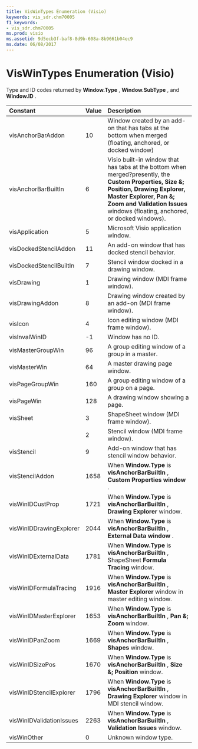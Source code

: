 ```yaml
---
title: VisWinTypes Enumeration (Visio)
keywords: vis_sdr.chm70005
f1_keywords:
- vis_sdr.chm70005
ms.prod: visio
ms.assetid: 9d5ecb3f-baf8-8d9b-608a-8b9661b04ec9
ms.date: 06/08/2017
---
```



# VisWinTypes Enumeration (Visio)

Type and ID codes returned by **Window.Type** , **Window.SubType** , and **Window.ID** .



|**Constant**|**Value**|**Description**|
|:-----|:-----|:-----|
|visAnchorBarAddon|10|Window created by an add-on that has tabs at the bottom when merged (floating, anchored, or docked window)|
|visAnchorBarBuiltIn|6|Visio built-in window that has tabs at the bottom when merged?presently, the **Custom Properties, Size &; Position, Drawing Explorer, Master Explorer, Pan &; Zoom and Validation Issues** windows (floating, anchored, or docked windows).|
|visApplication|5|Microsoft Visio application window.|
|visDockedStencilAddon|11|An add-on window that has docked stencil behavior.|
|visDockedStencilBuiltIn|7|Stencil window docked in a drawing window.|
|visDrawing|1|Drawing window (MDI frame window).|
|visDrawingAddon|8|Drawing window created by an add-on (MDI frame window).|
|visIcon|4|Icon editing window (MDI frame window).|
|visInvalWinID|-1|Window has no ID.|
|visMasterGroupWin|96|A group editing window of a group in a master.|
|visMasterWin|64|A master drawing page window.|
|visPageGroupWin|160|A group editing window of a group on a page.|
|visPageWin|128|A drawing window showing a page.|
|visSheet|3|ShapeSheet window (MDI frame window).|
||2|Stencil window (MDI frame window).|
|visStencil|9|Add-on window that has stencil window behavior.|
|visStencilAddon|1658|When **Window.Type** is **visAnchorBarBuiltIn** , **Custom Properties window** .|
|visWinIDCustProp|1721|When **Window.Type** is **visAnchorBarBuiltIn** , **Drawing Explorer** window.|
|visWinIDDrawingExplorer|2044|When **Window.Type** is **visAnchorBarBuiltIn** , **External Data window** .|
|visWinIDExternalData|1781|When **Window.Type** is **visAnchorBarBuiltIn** , ShapeSheet **Formula Tracing** window.|
|visWinIDFormulaTracing|1916|When **Window.Type** is **visAnchorBarBuiltIn** , **Master Explorer** window in master editing window.|
|visWinIDMasterExplorer|1653|When **Window.Type** is **visAnchorBarBuiltIn** , **Pan &; Zoom** window.|
|visWinIDPanZoom|1669|When **Window.Type** is **visAnchorBarBuiltIn** , **Shapes** window.|
|visWinIDSizePos|1670|When **Window.Type** is **visAnchorBarBuiltIn** , **Size &; Position** window.|
|visWinIDStencilExplorer|1796|When **Window.Type** is **visAnchorBarBuiltIn** , **Drawing Explorer** window in MDI stencil window.|
|visWinIDValidationIssues|2263|When **Window.Type** is **visAnchorBarBuiltIn** , **Validation Issues** window.|
|visWinOther|0|Unknown window type.|

